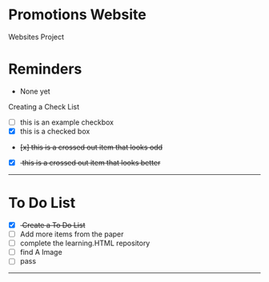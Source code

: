 # Promotions Website
Websites Project

# Reminders
- None yet

Creating a Check List
- [ ] this is an example checkbox
- [x] this is a checked box
- <del> [x] this is a crossed out item that looks odd </del>
- [x] <del> this is a crossed out item that looks better </del>

---

# To Do List
- [x] <del> Create a To Do List </del>
- [ ] Add more items from the paper
- [ ] complete the learning.HTML repository
- [ ] find A Image
- [ ] pass

---
